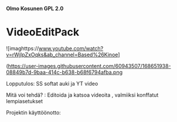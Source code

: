 **Olmo Kosunen GPL 2.0**

# VideoEditPack
![imaghttps://www.youtube.com/watch?v=rWjIpZxOqks&ab_channel=Based%26Kinoe]

(https://user-images.githubusercontent.com/60943507/168651938-08849b7d-9baa-414c-b638-b68f6794afba.png



Lopputulos: SS softat auki ja YT video

Mitä voi tehdä? : Editoida ja katsoa videoita , valmiiksi konffatut lempiasetukset

Projektin käyttöönotto:


